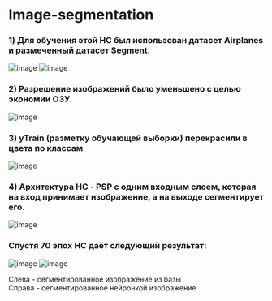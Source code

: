 # Image-segmentation
### 1) Для обучения этой НС был использован датасет Airplanes и размеченный датасет Segment.
![image](https://user-images.githubusercontent.com/108821535/177766128-d3a0fdc1-d19a-4cae-b996-bd81a5d2c6b6.png)
![image](https://user-images.githubusercontent.com/108821535/177766175-db3789f5-3d63-409f-8e56-7affe9b5ab16.png)

### 2) Разрешение изображений было уменьшено с целью экономии ОЗУ.
    
![image](https://user-images.githubusercontent.com/108821535/177766640-4ab6e303-b75a-4c97-85f9-af645cb2d85b.png)

### 3) yTrain (разметку обучающей выборки) перекрасили в цвета по классам

![image](https://user-images.githubusercontent.com/108821535/177769161-3ecf7a24-890f-4812-9dc8-b7e98fd28d32.png)


### 4) Архитектура НС - PSP с одним входным слоем, которая на вход принимает изображение, а на выходе сегментирует его.
![image](https://user-images.githubusercontent.com/108821535/177769351-18d3fffb-d9aa-4473-9a43-1e5c49019b2f.png)

### Спустя 70 эпох НС даёт следующий результат:
![image](https://user-images.githubusercontent.com/108821535/177770409-350eb79e-09ad-41db-9365-a745cac7003b.png)
![image](https://user-images.githubusercontent.com/108821535/177770419-96656ba8-5386-430b-87ea-ab72594d0f64.png)

Слева - сегментированное изображение из базы              
Справа - сегментированное нейронкой изображение
